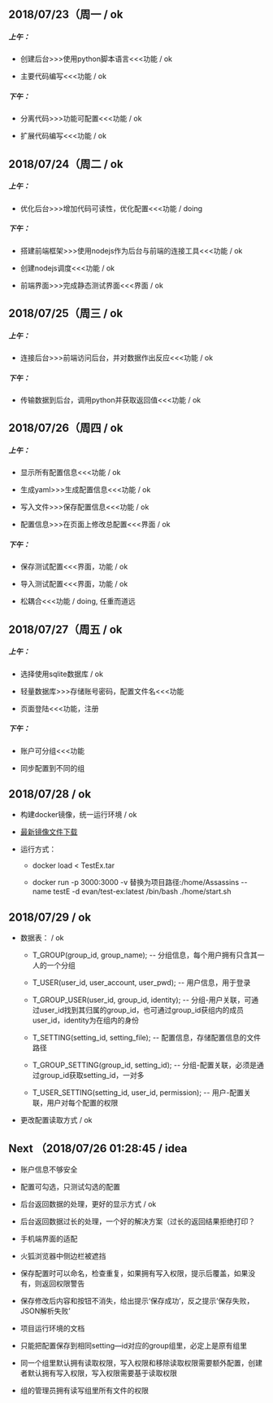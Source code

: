 ## 2018/07/23（周一 / ok

##### 上午：

- 创建后台>>>使用python脚本语言<<<功能 / ok

- 主要代码编写<<<功能 / ok

##### 下午：

- 分离代码>>>功能可配置<<<功能 / ok

- 扩展代码编写<<<功能 / ok

## 2018/07/24（周二 / ok

##### 上午：

- 优化后台>>>增加代码可读性，优化配置<<<功能 / doing

##### 下午：

- 搭建前端框架>>>使用nodejs作为后台与前端的连接工具<<<功能 / ok

- 创建nodejs调度<<<功能 / ok

- 前端界面>>>完成静态测试界面<<<界面 / ok

## 2018/07/25（周三 / ok

##### 上午：

- 连接后台>>>前端访问后台，并对数据作出反应<<<功能 / ok

##### 下午：

- 传输数据到后台，调用python并获取返回值<<<功能 / ok

## 2018/07/26（周四 / ok

##### 上午：

- 显示所有配置信息<<<功能 / ok

- 生成yaml>>>生成配置信息<<<功能 / ok

- 写入文件>>>保存配置信息<<<功能 / ok

- 配置信息>>>在页面上修改总配置<<<界面 / ok

##### 下午：

- 保存测试配置<<<界面，功能 / ok

- 导入测试配置<<<界面，功能 / ok

- 松耦合<<<功能 / doing, 任重而道远

## 2018/07/27（周五 / ok

##### 上午：

- 选择使用sqlite数据库 / ok

- 轻量数据库>>>存储账号密码，配置文件名<<<功能

- 页面登陆<<<功能，注册

##### 下午：

- 账户可分组<<<功能

- 同步配置到不同的组

## 2018/07/28 / ok

- 构建docker镜像，统一运行环境 / ok

- [最新镜像文件下载](http://115.28.216.244/share/docker-images/TestEx.tar)

- 运行方式：

    - docker load < TestEx.tar
    
    - docker run -p 3000:3000 -v 替换为项目路径:/home/Assassins --name testE -d evan/test-ex:latest /bin/bash ./home/start.sh
    
## 2018/07/29 / ok


- 数据表： / ok

  - T_GROUP(group_id, group_name); -- 分组信息，每个用户拥有只含其一人的一个分组
  
  - T_USER(user_id, user_account, user_pwd); -- 用户信息，用于登录
  
  - T_GROUP_USER(user_id, group_id, identity); -- 分组-用户关联，可通过user_id找到其归属的group_id，也可通过group_id获组内的成员user_id，identity为在组内的身份
  
  - T_SETTING(setting_id, setting_file); -- 配置信息，存储配置信息的文件路径
  
  - T_GROUP_SETTING(group_id, setting_id); -- 分组-配置关联，必须是通过group_id获取setting_id，一对多

  - T_USER_SETTING(setting_id, user_id, permission); -- 用户-配置关联，用户对每个配置的权限
  
- 更改配置读取方式 / ok
   
## Next （2018/07/26 01:28:45 / idea

- 账户信息不够安全

- 配置可勾选，只测试勾选的配置

- 后台返回数据的处理，更好的显示方式 / ok

- 后台返回数据过长的处理，一个好的解决方案（过长的返回结果拒绝打印？

- 手机端界面的适配

- 火狐浏览器中侧边栏被遮挡

- 保存配置时可以命名，检查重复，如果拥有写入权限，提示后覆盖，如果没有，则返回权限警告

- 保存修改后内容和按钮不消失，给出提示‘保存成功’，反之提示‘保存失败，JSON解析失败’

- 项目运行环境的文档

- 只能把配置保存到相同setting—id对应的group组里，必定上是原有组里

- 同一个组里默认拥有读取权限，写入权限和移除读取权限需要额外配置，创建者默认拥有写入权限，写入权限需要基于读取权限

- 组的管理员拥有读写组里所有文件的权限

